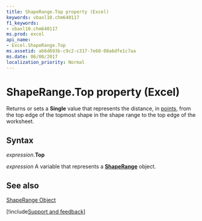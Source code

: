 ```yaml
---
title: ShapeRange.Top property (Excel)
keywords: vbaxl10.chm640117
f1_keywords:
- vbaxl10.chm640117
ms.prod: excel
api_name:
- Excel.ShapeRange.Top
ms.assetid: ab6d693b-c9c2-c317-7e60-08a6dfe1c7aa
ms.date: 06/08/2017
localization_priority: Normal
---
```



# ShapeRange.Top property (Excel)

Returns or sets a  **Single** value that represents the distance, in [points](../language/glossary/vbe-glossary.md#point), from the top edge of the topmost shape in the shape range to the top edge of the worksheet.


## Syntax

_expression_.**Top**

_expression_ A variable that represents a **[ShapeRange](Excel.shaperange.md)** object.


## See also


[ShapeRange Object](Excel.ShapeRange.md)

[!include[Support and feedback](~/includes/feedback-boilerplate.md)]
